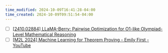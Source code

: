 ```yaml
---
time_modified: 2024-10-09T16:41:28-04:00
time_created: 2024-10-09T09:51:54-04:00
---
```


- [ ] [\[2410.02884\] LLaMA-Berry: Pairwise Optimization for O1-like Olympiad-Level Mathematical Reasoning](https://arxiv.org/abs/2410.02884)
- [ ] [\[M2L 2024\] Machine Learning for Theorem Proving - Emily First - YouTube](https://youtu.be/P_U_pARIi1g?si=lJGXQlOccXGmWfS5)